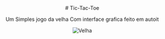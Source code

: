 <center>
# Tic-Tac-Toe

Um Simples jogo da velha Com interface grafica feito
em autoit




![Velha](https://i.imgur.com/pLypjc8.png)
</center>
